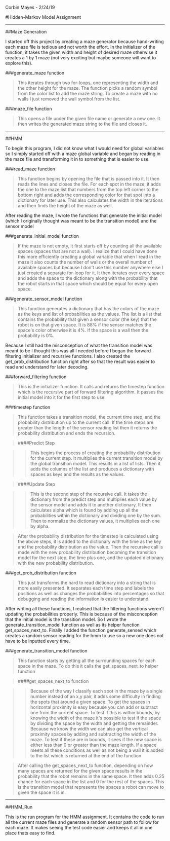 Corbin Mayes - 2/24/19

#Hidden-Markov Model Assignment

---

##Maze Generation

I started off this project by creating a maze generator because hand-writing each maze file is tedious and not worth the effort. In the 
initializer of the function, it takes the given width and height of desired maze otherwise it creates a 1 by 1 maze (not very exciting but 
maybe someone will want to explore this). 

###generate_maze function

>This iterates through two for-loops, one representing the width and the other height for the maze. The function picks a random 
symbol from the color list to add the maze string. To create a maze with no walls I just removed the wall symbol from the list.

###maze_file function
	
>This opens a file under the given file name or generate a new one. It then writes the generated maze string to the file and 
closes it.

---

##HMM

To begin this program, I did not know what I would need for global variables so I simply started off with a maze global variable and began 
by reading in the maze file and transforming it in to something that is easier to use. 

###read_maze function

>This function begins by opening the file that is passed into it. It then reads the lines and closes the file. For each spot in the 
maze, it adds the one to the maze list that numbers from the top left corner to the bottom right and adds the corresponding color 
for that spot into a dictionary for later use. This also calculates the width in the iterations and then finds the height of the 
maze as well.

After reading the maze, I wrote the functions that generate the initial model (which I originally thought was meant to be the transition 
model) and the sensor model

###generate_initial_model function

>If the maze is not empty, it first starts off by counting all the available spaces (spaces that are not a wall). I realize that I 
could have done this more efficiently creating a global variable that when I read in the maze it also counts the number of walls or 
the overall number of available spaces but because I don't use this number anywhere else I just created a separate for-loop for it. 
It then iterates over every space and adds the space to the dictionary along with the probability that the robot starts in that space
which should be equal for every open space.

###generate_sensor_model function

>This function generates a dictionary that has the colors of the maze as the keys and list of probabilities as the values. The list 
is a list that contains the probability that given a sensor color (the key) that the robot is on that given space. It is 88% if the 
sensor matches the space's color otherwise it is 4%. If the space is a wall then the probability is 0%. 

Because I still had the misconception of what the transition model was meant to be I thought this was all I needed before I began the 
forward filtering initializer and recursive functions. I also created the get_prob_distribution function right after so that the result was 
easier to read and understand for later decoding.

###forward_filtering function

>This is the initializer function. It calls and returns the timestep function which is the recursive part of forward filtering 
algorithm. It passes the initial model into it for the first step to use.

###timestep function

>This function takes a transition model, the current time step, and the probability distribution up to the current call. If the time 
steps are greater than the length of the sensor reading list then it returns the probability distribution and ends the recursion. 

>####Predict Step

>>This begins the process of creating the probability distribution for the current step. It multiplies the current transition 
model by the global transition model. This results in a list of lists. Then it adds the columns of the list and produces a 
dictionary with spaces as keys and the results as the values.

>####Update Step

>>This is the second step of the recursive call. It takes the dictionary from the predict step and multiplies each value by 
the sensor model and adds it to another dictionary. It then calculates alpha which is found by adding up all the probabilities 
within the dictionary and dividing one by the sum. Then to normalize the dictionary values, it multiplies each one by alpha.

>After the probability distribution for the timestep is calculated using the above steps, it is added to the dictionary with the time as 
the key and the probability distribution as the value. Then the recursive call is made with the new probability distribution becoming 
the transition model for the next step, the time plus one, and the updated dictionary with the new probability distribution.

###get_prob_distribution function

>This just transforms the hard to read dictionary into a string that is more easily presented. It separates each time step and labels 
the positions as well as changes the probabilities into percentages so that debugging and reading the information is easier to understand

After writing all these functions, I realised that the filtering functions weren't updating the probabilities properly. This is because of the 
misconception that the initial model is the transition model. So I wrote the generate_transition_model function as well as its helper function 
get_spaces_next_to. Finally I added the function generate_sensed which creates a random sensor reading for the hmm to use so a new one does not 
have to be inputted every time. 

###generate_transition_model function

>This function starts by getting all the surrounding spaces for each space in the maze. To do this it calls the get_spaces_next_to 
helper function

>####get_spaces_next_to function

>>Because of the way I classify each spot in the maze by a single number instead of an x,y pair, it adds some difficulty in 
finding the spots that around a given space. To get the spaces in horizontal proximity is easy because you can add or subtract 
one from the current space. To test if this is within bounds, by knowing the width of the maze it's possible to test if the space 
by dividing the space by the width and getting the remainder. Because we know the width we can also get the vertical proximity spaces 
by adding and subtracting the width of the maze. To test if these are in bounds, it sees if the new space is either less than 0 or 
greater than the maze length. If a space meets all these conditions as well as not being a wall it is added to the list which is returned 
at the end of the function

>After calling the get_spaces_next_to function, depending on how many spaces are returned for the given space results in the probability that the 
robot remains in the same space. It then adds 0.25 chance for each space in the list and 0 for the rest of the spaces. This is the transition model 
that represents the spaces a robot can move to given the space it is in.

---

##HMM_Run

This is the run program for the HMM assignment. It contains the code to run all the current maze files and generate a random sensor path to follow for each 
maze. It makes seeing the test code easier and keeps it all in one place thats easy to find.